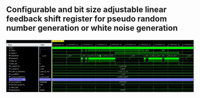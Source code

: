 ## Configurable and bit size adjustable linear feedback shift register for pseudo random number generation or white noise generation
![Screenshot](https://github.com/SafaKucukkomurler/verilog-button-debouncer/blob/master/screenshot.JPG)